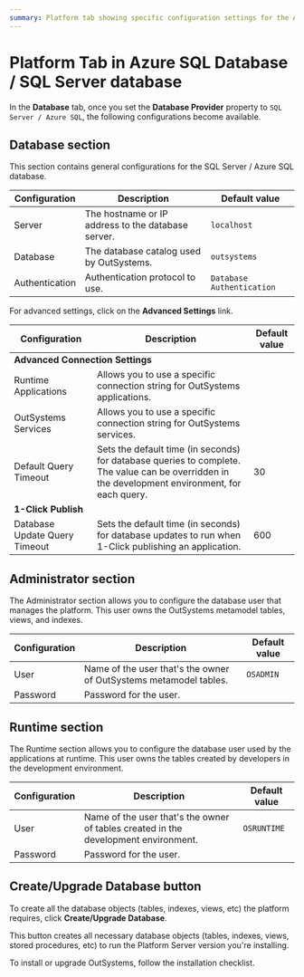 ```yaml
---
summary: Platform tab showing specific configuration settings for the Azure SQL Database / SQL Server database provider.
---
```


# Platform Tab in Azure SQL Database / SQL Server database

In the **Database** tab, once you set the **Database Provider** property to `SQL Server / Azure SQL`, the following configurations become available.

## Database section

This section contains general configurations for the SQL Server / Azure SQL database.

Configuration | Description | Default value  
--------------|-------------|---------------  
Server | The hostname or IP address to the database server. | `localhost`
Database | The database catalog used by OutSystems. | `outsystems`  
Authentication | Authentication protocol to use. | `Database Authentication`  

For advanced settings, click on the **Advanced Settings** link.

<table>
<thead>
<tr>
<th>Configuration</th>
<th>Description</th>
<th>Default value</th>
</tr>
</thead>
<tbody>
<tr>
<td colspan="3">
<strong>Advanced Connection Settings</strong>
</td>
</tr>
<tr>
<td>Runtime Applications</td>
<td>Allows you to use a specific connection string for OutSystems applications.</td>
<td></td>
</tr>
<tr>
<td>OutSystems Services</td>
<td>Allows you to use a specific connection string for OutSystems services.</td>
<td></td>
</tr>
<tr>
<td>Default Query Timeout</td>
<td>Sets the default time (in seconds) for database queries to complete. The value can be overridden in the development environment, for each query.</td>
<td>30</td>
</tr>
<tr>
<td colspan="3">
<strong>1-Click Publish</strong>
</td>
</tr>
<tr>
<td>Database Update Query Timeout</td>
<td>Sets the default time (in seconds) for database updates to run when 1-Click publishing an application.</td>
<td>600</td>
</tr>
</tbody>
</table>
  
## Administrator section

The Administrator section allows you to configure the database user that manages the platform. This user owns the OutSystems metamodel tables, views, and indexes.

Configuration | Description | Default value  
--------------|-------------|--------------  
User | Name of the user that's the owner of OutSystems metamodel tables. | `OSADMIN`  
Password | Password for the user. |
  
## Runtime section

The Runtime section allows you to configure the database user used by the applications at runtime. This user owns the tables created by developers in the development environment.

Configuration | Description | Default value  
--------------|-------------|--------------  
User | Name of the user that's the owner of tables created in the development environment. | `OSRUNTIME`
Password | Password for the user. |

## Create/Upgrade Database button

To create all the database objects (tables, indexes, views, etc) the platform requires, click **Create/Upgrade Database**.

This button creates all necessary database objects (tables, indexes, views, stored procedures, etc) to run the Platform Server version you're installing.

To install or upgrade OutSystems, follow the installation checklist.
